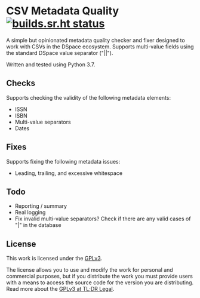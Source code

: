 # CSV Metadata Quality [![builds.sr.ht status](https://builds.sr.ht/~alanorth/csv-metadata-quality.svg)](https://builds.sr.ht/~alanorth/csv-metadata-quality?)
A simple but opinionated metadata quality checker and fixer designed to work with CSVs in the DSpace ecosystem. Supports multi-value fields using the standard DSpace value separator ("||").

Written and tested using Python 3.7.

## Checks
Supports checking the validity of the following metadata elements:

- ISSN
- ISBN
- Multi-value separators
- Dates

## Fixes
Supports fixing the following metadata issues:

- Leading, trailing, and excessive whitespace

## Todo

- Reporting / summary
- Real logging
- Fix invalid multi-value separators? Check if there are any valid cases of "|" in the database

## License
This work is licensed under the [GPLv3](https://www.gnu.org/licenses/gpl-3.0.en.html).

The license allows you to use and modify the work for personal and commercial purposes, but if you distribute the work you must provide users with a means to access the source code for the version you are distributing. Read more about the [GPLv3 at TL;DR Legal](https://tldrlegal.com/license/gnu-general-public-license-v3-(gpl-3)).
